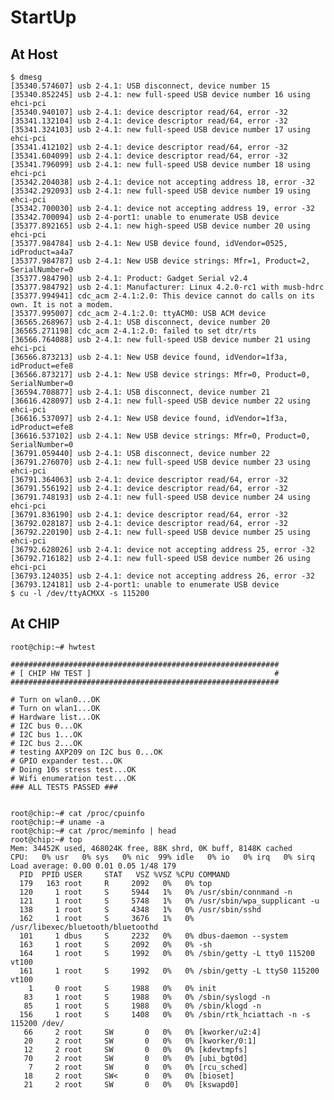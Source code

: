 # StartUp

## At Host

    $ dmesg
    [35340.574607] usb 2-4.1: USB disconnect, device number 15
    [35340.852245] usb 2-4.1: new full-speed USB device number 16 using ehci-pci
    [35340.940107] usb 2-4.1: device descriptor read/64, error -32
    [35341.132104] usb 2-4.1: device descriptor read/64, error -32
    [35341.324103] usb 2-4.1: new full-speed USB device number 17 using ehci-pci
    [35341.412102] usb 2-4.1: device descriptor read/64, error -32
    [35341.604099] usb 2-4.1: device descriptor read/64, error -32
    [35341.796099] usb 2-4.1: new full-speed USB device number 18 using ehci-pci
    [35342.204038] usb 2-4.1: device not accepting address 18, error -32
    [35342.292093] usb 2-4.1: new full-speed USB device number 19 using ehci-pci
    [35342.700030] usb 2-4.1: device not accepting address 19, error -32
    [35342.700094] usb 2-4-port1: unable to enumerate USB device
    [35377.892165] usb 2-4.1: new high-speed USB device number 20 using ehci-pci
    [35377.984784] usb 2-4.1: New USB device found, idVendor=0525, idProduct=a4a7
    [35377.984787] usb 2-4.1: New USB device strings: Mfr=1, Product=2, SerialNumber=0
    [35377.984790] usb 2-4.1: Product: Gadget Serial v2.4
    [35377.984792] usb 2-4.1: Manufacturer: Linux 4.2.0-rc1 with musb-hdrc
    [35377.994941] cdc_acm 2-4.1:2.0: This device cannot do calls on its own. It is not a modem.
    [35377.995007] cdc_acm 2-4.1:2.0: ttyACM0: USB ACM device
    [36565.268967] usb 2-4.1: USB disconnect, device number 20
    [36565.271198] cdc_acm 2-4.1:2.0: failed to set dtr/rts
    [36566.764088] usb 2-4.1: new full-speed USB device number 21 using ehci-pci
    [36566.873213] usb 2-4.1: New USB device found, idVendor=1f3a, idProduct=efe8
    [36566.873217] usb 2-4.1: New USB device strings: Mfr=0, Product=0, SerialNumber=0
    [36594.708877] usb 2-4.1: USB disconnect, device number 21
    [36616.428097] usb 2-4.1: new full-speed USB device number 22 using ehci-pci
    [36616.537097] usb 2-4.1: New USB device found, idVendor=1f3a, idProduct=efe8
    [36616.537102] usb 2-4.1: New USB device strings: Mfr=0, Product=0, SerialNumber=0
    [36791.059440] usb 2-4.1: USB disconnect, device number 22
    [36791.276070] usb 2-4.1: new full-speed USB device number 23 using ehci-pci
    [36791.364063] usb 2-4.1: device descriptor read/64, error -32
    [36791.556192] usb 2-4.1: device descriptor read/64, error -32
    [36791.748193] usb 2-4.1: new full-speed USB device number 24 using ehci-pci
    [36791.836190] usb 2-4.1: device descriptor read/64, error -32
    [36792.028187] usb 2-4.1: device descriptor read/64, error -32
    [36792.220190] usb 2-4.1: new full-speed USB device number 25 using ehci-pci
    [36792.628026] usb 2-4.1: device not accepting address 25, error -32
    [36792.716182] usb 2-4.1: new full-speed USB device number 26 using ehci-pci
    [36793.124035] usb 2-4.1: device not accepting address 26, error -32
    [36793.124181] usb 2-4-port1: unable to enumerate USB device
    $ cu -l /dev/ttyACMXX -s 115200

## At CHIP

    root@chip:~# hwtest

    ############################################################
    # [ CHIP HW TEST ]                                         #
    ############################################################
    
    # Turn on wlan0...OK
    # Turn on wlan1...OK
    # Hardware list...OK      
    # I2C bus 0...OK
    # I2C bus 1...OK
    # I2C bus 2...OK
    # testing AXP209 on I2C bus 0...OK
    # GPIO expander test...OK
    # Doing 10s stress test...OK
    # Wifi enumeration test...OK
    ### ALL TESTS PASSED ###


    root@chip:~# cat /proc/cpuinfo
    root@chip:~# uname -a
    root@chip:~# cat /proc/meminfo | head
    root@chip:~# top
    Mem: 34452K used, 468024K free, 88K shrd, 0K buff, 8148K cached
    CPU:   0% usr   0% sys   0% nic  99% idle   0% io   0% irq   0% sirq
    Load average: 0.00 0.01 0.05 1/48 179
      PID  PPID USER     STAT   VSZ %VSZ %CPU COMMAND
      179   163 root     R     2092   0%   0% top
      120     1 root     S     5944   1%   0% /usr/sbin/connmand -n
      121     1 root     S     5748   1%   0% /usr/sbin/wpa_supplicant -u
      138     1 root     S     4348   1%   0% /usr/sbin/sshd
      162     1 root     S     3676   1%   0% /usr/libexec/bluetooth/bluetoothd
      101     1 dbus     S     2232   0%   0% dbus-daemon --system
      163     1 root     S     2092   0%   0% -sh
      164     1 root     S     1992   0%   0% /sbin/getty -L tty0 115200 vt100
      161     1 root     S     1992   0%   0% /sbin/getty -L ttyS0 115200 vt100
        1     0 root     S     1988   0%   0% init
       83     1 root     S     1988   0%   0% /sbin/syslogd -n
       85     1 root     S     1988   0%   0% /sbin/klogd -n
      156     1 root     S     1408   0%   0% /sbin/rtk_hciattach -n -s 115200 /dev/
       66     2 root     SW       0   0%   0% [kworker/u2:4]
       20     2 root     SW       0   0%   0% [kworker/0:1]
       12     2 root     SW       0   0%   0% [kdevtmpfs]
       70     2 root     SW       0   0%   0% [ubi_bgt0d]
        7     2 root     SW       0   0%   0% [rcu_sched]
       18     2 root     SW<      0   0%   0% [bioset]
       21     2 root     SW       0   0%   0% [kswapd0]

